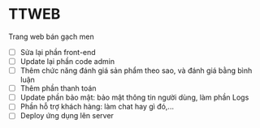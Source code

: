 # TTWEB
Trang web bán gạch men
- [ ] Sửa lại phần front-end
- [ ] Update lại phần code admin
- [ ] Thêm chức năng đánh giá sản phẩm theo sao, và đánh giá bằng bình luận
- [ ] Thêm phần thanh toán
- [ ] Update phần bảo mật: bảo mật thông tin người dùng, làm phần Logs
- [ ] Phần hỗ trợ khách hàng: làm chat hay gì đó,...
- [ ] Deploy ứng dụng lên server
